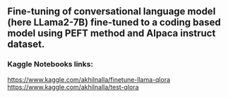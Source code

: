 ## Fine-tuning of conversational language model (here LLama2-7B) fine-tuned to a coding based model using PEFT method and Alpaca instruct dataset.

### Kaggle Notebooks links:
https://www.kaggle.com/akhilnalla/finetune-llama-qlora
https://www.kaggle.com/akhilnalla/test-qlora
